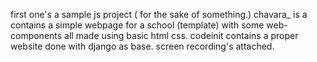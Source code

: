 first one's a sample js project ( for the sake of something.)
chavara_ is a contains a simple webpage for a school (template) with some web-components all made using basic html css.
codeinit contains a proper website done with django as base.
screen recording's attached.
